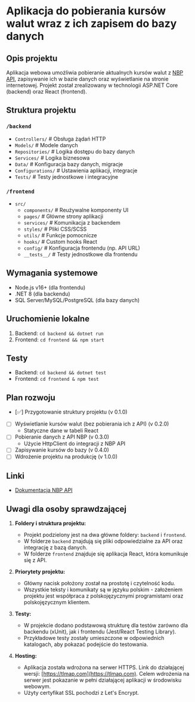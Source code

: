# Aplikacja do pobierania kursów walut wraz z ich zapisem do bazy danych

## Opis projektu
Aplikacja webowa umożliwia pobieranie aktualnych kursów walut z [NBP API](http://api.nbp.pl/), zapisywanie ich w bazie danych oraz wyświetlanie na stronie internetowej.
Projekt został zrealizowany w technologii ASP.NET Core (backend) oraz React (frontend).

## Struktura projektu

### `/backend`
- `Controllers/`        # Obsługa żądań HTTP
- `Models/`             # Modele danych
- `Repositories/`       # Logika dostępu do bazy danych
- `Services/`           # Logika biznesowa
- `Data/`               # Konfiguracja bazy danych, migracje
- `Configurations/`     # Ustawienia aplikacji, integracje
- `Tests/`              # Testy jednostkowe i integracyjne

### `/frontend`
- `src/`
  - `components/`       # Reużywalne komponenty UI
  - `pages/`            # Główne strony aplikacji
  - `services/`         # Komunikacja z backendem
  - `styles/`           # Pliki CSS/SCSS
  - `utils/`            # Funkcje pomocnicze
  - `hooks/`            # Custom hooks React
  - `config/`           # Konfiguracja frontendu (np. API URL)
  - `__tests__/`        # Testy jednostkowe dla frontendu
  
## Wymagania systemowe
- Node.js v16+ (dla frontendu)
- .NET 8 (dla backendu)
- SQL Server/MySQL/PostgreSQL (dla bazy danych)

## Uruchomienie lokalne
1. Backend: `cd backend && dotnet run`
2. Frontend: `cd frontend && npm start`

## Testy
- Backend: `cd backend && dotnet test`
- Frontend: `cd frontend & npm test`

## Plan rozwoju
- [✅] Przygotowanie struktury projektu (v 0.1.0)
- [ ] Wyświetlanie kursów walut (bez pobierania ich z API) (v 0.2.0)
	- Statyczne dane w tabeli React
- [ ] Pobieranie danych z API NBP (v 0.3.0)
	- Użycie HttpClient do integracji z NBP API
- [ ] Zapisywanie kursów do bazy (v 0.4.0)
- [ ] Wdrożenie projektu na produkcję (v 1.0.0)

## Linki
- [Dokumentacja NBP API](http://api.nbp.pl/)

## Uwagi dla osoby sprawdzającej
1. **Foldery i struktura projektu:**
   - Projekt podzielony jest na dwa główne foldery: `backend` i `frontend`.
   - W folderze `backend` znajdują się pliki odpowiedzialne za API oraz integrację z bazą danych.
   - W folderze `frontend` znajduje się aplikacja React, która komunikuje się z API.

2. **Priorytety projektu:**
   - Główny nacisk położony został na prostotę i czytelność kodu.
   - Wszystkie teksty i komunikaty są w języku polskim - założeniem projektu jest współpraca z polskojęzycznymi programistami oraz polskojęzycznym klientem.

3. **Testy:**
   - W projekcie dodano podstawową strukturę dla testów zarówno dla backendu (xUnit), jak i frontendu (Jest/React Testing Library).
   - Przykładowe testy zostały umieszczone w odpowiednich katalogach, aby pokazać podejście do testowania.

4. **Hosting:**
   - Aplikacja została wdrożona na serwer HTTPS. Link do działającej wersji: [https://tlmap.com](https://tlmap.com). Celem wdrożenia na serwer jest pokazanie w pełni działającej aplikacji
   w środowisku webowym.
   - Użyty certyfikat SSL pochodzi z Let's Encrypt.
